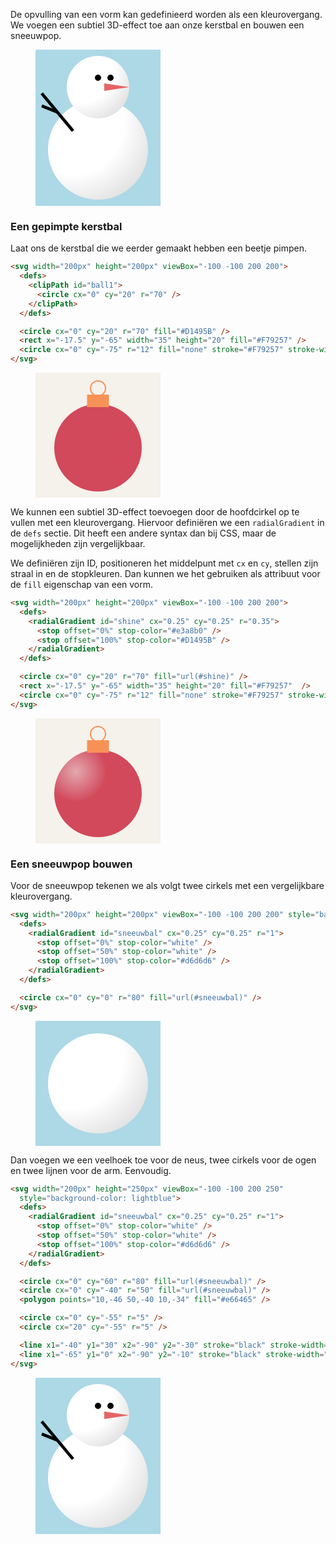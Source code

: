 De opvulling van een vorm kan gedefinieerd worden als een kleurovergang. We voegen een subtiel 3D-effect toe aan onze kerstbal en bouwen een sneeuwpop.

<figure>
<svg width="200px" height="250px" viewBox="-100 -100 200 250" style="background-color: lightblue">
  <defs>
    <radialGradient id="sneeuwbal" cx="0.25" cy="0.25" r="1">
      <stop offset="0%" stop-color="white" />
      <stop offset="50%" stop-color="white" />
      <stop offset="100%" stop-color="#d6d6d6" />
    </radialGradient>
  </defs>

  <circle cx="0" cy="60" r="80" fill="url(#sneeuwbal)" />
  <circle cx="0" cy="-40" r="50" fill="url(#sneeuwbal)" />
  <polygon points="10,-46 50,-40 10,-34" fill="#e66465" />

  <circle cx="0" cy="-55" r="5" />
  <circle cx="20" cy="-55" r="5" />

  <line x1="-40" y1="30" x2="-90" y2="-30" stroke="black" stroke-width="5" />
  <line x1="-65" y1="0" x2="-90" y2="-10" stroke="black" stroke-width="5" />
</svg>
</figure>

### Een gepimpte kerstbal

Laat ons de kerstbal die we eerder gemaakt hebben een beetje pimpen.

```html
<svg width="200px" height="200px" viewBox="-100 -100 200 200">
  <defs>
    <clipPath id="ball1">
      <circle cx="0" cy="20" r="70" />
    </clipPath>
  </defs>

  <circle cx="0" cy="20" r="70" fill="#D1495B" />
  <rect x="-17.5" y="-65" width="35" height="20" fill="#F79257" />
  <circle cx="0" cy="-75" r="12" fill="none" stroke="#F79257" stroke-width="2" />
</svg>
```

<figure>
<svg width="200px" height="200px" viewBox="-100 -100 200 200">
  <defs>
    <clipPath id="ball1">
      <circle cx="0" cy="20" r="70" />
    </clipPath>
  </defs>

  <rect x="-100" y="-100" width="200" height="200" fill="#F5F1EB"/>
  <circle cx="0" cy="20" r="70" fill="#D1495B" />
  <rect x="-17.5" y="-65" width="35" height="20" fill="#F79257" />
  <circle cx="0" cy="-75" r="12" fill="none" stroke="#F79257" stroke-width="2" />
</svg>
</figure>

We kunnen een subtiel 3D-effect toevoegen door de hoofdcirkel op te vullen met een kleurovergang. Hiervoor definiëren we een `radialGradient` in de `defs` sectie. Dit heeft een andere syntax dan bij CSS, maar de mogelijkheden zijn vergelijkbaar.

We definiëren zijn ID, positioneren het middelpunt met `cx` en `cy`, stellen zijn straal in en de stopkleuren. Dan kunnen we het gebruiken als attribuut voor de `fill` eigenschap van een vorm.

```html
<svg width="200px" height="200px" viewBox="-100 -100 200 200">
  <defs>
    <radialGradient id="shine" cx="0.25" cy="0.25" r="0.35">
      <stop offset="0%" stop-color="#e3a8b0" />
      <stop offset="100%" stop-color="#D1495B" />
    </radialGradient>
  </defs>

  <circle cx="0" cy="20" r="70" fill="url(#shine)" />
  <rect x="-17.5" y="-65" width="35" height="20" fill="#F79257"  />
  <circle cx="0" cy="-75" r="12" fill="none" stroke="#F79257" stroke-width="2" />
</svg>
```

<figure>
<svg width="200px" height="200px" viewBox="-100 -100 200 200">
  <defs>
    <radialGradient id="shine" cx="0.25" cy="0.25" r="0.35">
      <stop offset="0%" stop-color="#e3a8b0" />
      <stop offset="100%" stop-color="#D1495B" />
    </radialGradient>
  </defs>

  <rect x="-100" y="-100" width="200" height="200" fill="#F5F1EB"/>
  <circle cx="0" cy="20" r="70" fill="url(#shine)" />
  <rect x="-17.5" y="-65" width="35" height="20" fill="#F79257"  />
  <circle cx="0" cy="-75" r="12" fill="none" stroke="#F79257" stroke-width="2" />
</svg>
</figure>

### Een sneeuwpop bouwen

Voor de sneeuwpop tekenen we als volgt twee cirkels met een vergelijkbare kleurovergang.

```html
<svg width="200px" height="200px" viewBox="-100 -100 200 200" style="background-color: lightblue">
  <defs>
    <radialGradient id="sneeuwbal" cx="0.25" cy="0.25" r="1">
      <stop offset="0%" stop-color="white" />
      <stop offset="50%" stop-color="white" />
      <stop offset="100%" stop-color="#d6d6d6" />
    </radialGradient>
  </defs>

  <circle cx="0" cy="0" r="80" fill="url(#sneeuwbal)" />
</svg>
```

<figure>
<svg width="200px" height="200px" viewBox="-100 -100 200 200" style="background-color: lightblue">
  <defs>
    <radialGradient id="sneeuwbal1" cx="0.25" cy="0.25" r="1">
      <stop offset="0%" stop-color="white" />
      <stop offset="50%" stop-color="white" />
      <stop offset="100%" stop-color="#d6d6d6" />
    </radialGradient>
  </defs>

  <circle cx="0" cy="0" r="80" fill="url(#sneeuwbal1)" />
</svg>
</figure>

Dan voegen we een veelhoek toe voor de neus, twee cirkels voor de ogen en twee lijnen voor de arm. Eenvoudig.

```html
<svg width="200px" height="250px" viewBox="-100 -100 200 250" 
  style="background-color: lightblue">
  <defs>
    <radialGradient id="sneeuwbal" cx="0.25" cy="0.25" r="1">
      <stop offset="0%" stop-color="white" />
      <stop offset="50%" stop-color="white" />
      <stop offset="100%" stop-color="#d6d6d6" />
    </radialGradient>
  </defs>

  <circle cx="0" cy="60" r="80" fill="url(#sneeuwbal)" />
  <circle cx="0" cy="-40" r="50" fill="url(#sneeuwbal)" />
  <polygon points="10,-46 50,-40 10,-34" fill="#e66465" />

  <circle cx="0" cy="-55" r="5" />
  <circle cx="20" cy="-55" r="5" />

  <line x1="-40" y1="30" x2="-90" y2="-30" stroke="black" stroke-width="5" />
  <line x1="-65" y1="0" x2="-90" y2="-10" stroke="black" stroke-width="5" />
</svg>
```

<figure>
<svg width="200px" height="250px" viewBox="-100 -100 200 250" 
  style="background-color: lightblue">
  <defs>
    <radialGradient id="sneeuwbal2" cx="0.25" cy="0.25" r="1">
      <stop offset="0%" stop-color="white" />
      <stop offset="50%" stop-color="white" />
      <stop offset="100%" stop-color="#d6d6d6" />
    </radialGradient>
  </defs>

  <circle cx="0" cy="60" r="80" fill="url(#sneeuwbal2)" />
  <circle cx="0" cy="-40" r="50" fill="url(#sneeuwbal2)" />
  <polygon points="10,-46 50,-40 10,-34" fill="#e66465" />

  <circle cx="0" cy="-55" r="5" />
  <circle cx="20" cy="-55" r="5" />

  <line x1="-40" y1="30" x2="-90" y2="-30" stroke="black" stroke-width="5" />
  <line x1="-65" y1="0" x2="-90" y2="-10" stroke="black" stroke-width="5" />
</svg>
</figure>
